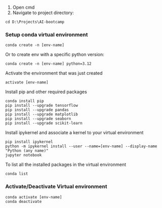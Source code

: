 1. Open cmd
2. Navigate to project directory:
```
cd D:\Projects\AI-bootcamp
```

### Setup conda virtual environment

```
conda create -n [env-name]
```
Or to create env with a specific python version:
```
conda create -n [env-name] python=3.12
```
Activate the environment that was just created
```
activate [env-name]
```

Install pip and other required packages
```
conda install pip 
pip install --upgrade tensorflow
pip install --upgrade pandas
pip install --upgrade matplotlib
pip install --upgrade seaborn
pip install --upgrade scikit-learn
```

Install ipykernel and associate a kernel to your virtual environment
```
pip install ipykernel
python -m ipykernel install --user --name=[env-name] --display-name "Python (any name)"
jupyter notebook 
```
To list all the installed packages in the virtual environment
```
conda list
```

### Activate/Deactivate Virtual environment
```
conda activate [env-name]
conda deactivate
```
